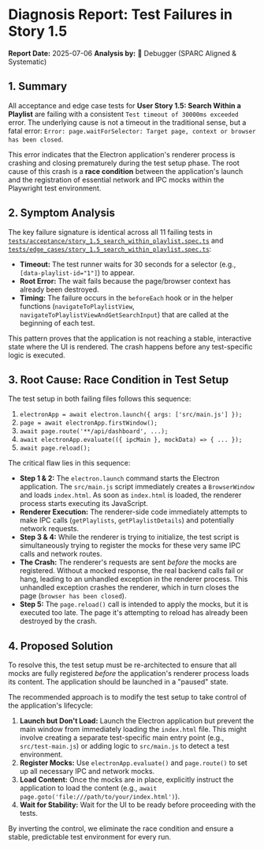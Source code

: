 # Diagnosis Report: Test Failures in Story 1.5

**Report Date:** 2025-07-06
**Analysis by:** 🎯 Debugger (SPARC Aligned & Systematic)

## 1. Summary

All acceptance and edge case tests for **User Story 1.5: Search Within a Playlist** are failing with a consistent `Test timeout of 30000ms exceeded` error. The underlying cause is not a timeout in the traditional sense, but a fatal error: `Error: page.waitForSelector: Target page, context or browser has been closed`.

This error indicates that the Electron application's renderer process is crashing and closing prematurely during the test setup phase. The root cause of this crash is a **race condition** between the application's launch and the registration of essential network and IPC mocks within the Playwright test environment.

## 2. Symptom Analysis

The key failure signature is identical across all 11 failing tests in [`tests/acceptance/story_1.5_search_within_playlist.spec.ts`](tests/acceptance/story_1.5_search_within_playlist.spec.ts) and [`tests/edge_cases/story_1.5_search_within_playlist.spec.ts`](tests/edge_cases/story_1.5_search_within_playlist.spec.ts):

- **Timeout:** The test runner waits for 30 seconds for a selector (e.g., `[data-playlist-id="1"]`) to appear.
- **Root Error:** The wait fails because the page/browser context has already been destroyed.
- **Timing:** The failure occurs in the `beforeEach` hook or in the helper functions (`navigateToPlaylistView`, `navigateToPlaylistViewAndGetSearchInput`) that are called at the beginning of each test.

This pattern proves that the application is not reaching a stable, interactive state where the UI is rendered. The crash happens before any test-specific logic is executed.

## 3. Root Cause: Race Condition in Test Setup

The test setup in both failing files follows this sequence:

1.  `electronApp = await electron.launch({ args: ['src/main.js'] });`
2.  `page = await electronApp.firstWindow();`
3.  `await page.route('**/api/dashboard', ...);`
4.  `await electronApp.evaluate(({ ipcMain }, mockData) => { ... });`
5.  `await page.reload();`

The critical flaw lies in this sequence:

- **Step 1 & 2:** The `electron.launch` command starts the Electron application. The `src/main.js` script immediately creates a `BrowserWindow` and loads `index.html`. As soon as `index.html` is loaded, the renderer process starts executing its JavaScript.
- **Renderer Execution:** The renderer-side code immediately attempts to make IPC calls (`getPlaylists`, `getPlaylistDetails`) and potentially network requests.
- **Step 3 & 4:** While the renderer is trying to initialize, the test script is simultaneously trying to register the mocks for these very same IPC calls and network routes.
- **The Crash:** The renderer's requests are sent *before* the mocks are registered. Without a mocked response, the real backend calls fail or hang, leading to an unhandled exception in the renderer process. This unhandled exception crashes the renderer, which in turn closes the page (`browser has been closed`).
- **Step 5:** The `page.reload()` call is intended to apply the mocks, but it is executed too late. The page it's attempting to reload has already been destroyed by the crash.

## 4. Proposed Solution

To resolve this, the test setup must be re-architected to ensure that all mocks are fully registered *before* the application's renderer process loads its content. The application should be launched in a "paused" state.

The recommended approach is to modify the test setup to take control of the application's lifecycle:

1.  **Launch but Don't Load:** Launch the Electron application but prevent the main window from immediately loading the `index.html` file. This might involve creating a separate test-specific main entry point (e.g., `src/test-main.js`) or adding logic to `src/main.js` to detect a test environment.
2.  **Register Mocks:** Use `electronApp.evaluate()` and `page.route()` to set up all necessary IPC and network mocks.
3.  **Load Content:** Once the mocks are in place, explicitly instruct the application to load the content (e.g., `await page.goto('file:///path/to/your/index.html')`).
4.  **Wait for Stability:** Wait for the UI to be ready before proceeding with the tests.

By inverting the control, we eliminate the race condition and ensure a stable, predictable test environment for every run.